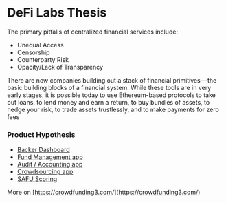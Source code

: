 # DeFi Labs Thesis

The primary pitfalls of centralized financial services include:

* Unequal Access
* Censorship
* Counterparty Risk
* Opacity/Lack of Transparency

There are now companies building out a stack of financial primitives — the basic building blocks of a financial system. While these tools are in very early stages, it is possible today to use Ethereum-based protocols to take out loans, to lend money and earn a return, to buy bundles of assets, to hedge your risk, to trade assets trustlessly, and to make payments for zero fees

### Product Hypothesis

* [Backer Dashboard](https://wiki.crowdfunding3.com/docs/backer-dashboard)
* [Fund Management app](https://wiki.crowdfunding3.com/docs/fund-management-app-wip)
* [Audit / Accounting app](https://wiki.crowdfunding3.com/docs/transparency-for-the-community-driven-projects)
* [Crowdsourcing app](https://wiki.crowdfunding3.com/docs/merge-crowdsourcing-app)
* [SAFU Scoring](https://wiki.crowdfunding3.com/docs/safu-scoring)

More on [https://crowdfunding3.com/](https://crowdfunding3.com/)

